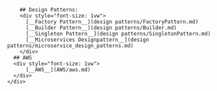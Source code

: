        ## Design Patterns:
        <div style="font-size: 1vw">
          [__Factory Pattern__](design patterns/FactoryPattern.md) 
          [__Builder Pattern__](design patterns/Builder.md) 
          [__Singleton Pattern__](design patterns/SingletonPattern.md)
          [__Microservices Designpattern__](design patterns/microservice_design_patterns.md)
        </div>
      ## AWS
      <div style="font-size: 1vw">
          [__AWS__](AWS/aws.md) 
      </div>
    </div>
  </body>
</html>
